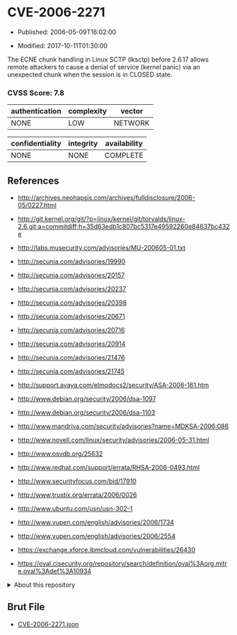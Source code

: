 # CVE-2006-2271

- Published: 2006-05-09T16:02:00

- Modified: 2017-10-11T01:30:00

The ECNE chunk handling in Linux SCTP (lksctp) before 2.6.17 allows remote attackers to cause a denial of service (kernel panic) via an unexpected chunk when the session is in CLOSED state.

### CVSS Score: **7.8**

| authentication | complexity | vector |
| --- | --- | --- |
| NONE | LOW | NETWORK |

| confidentiality | integrity | availability |
| --- | --- | --- |
| NONE | NONE | COMPLETE |

## References

* http://archives.neohapsis.com/archives/fulldisclosure/2006-05/0227.html

* http://git.kernel.org/git/?p=linux/kernel/git/torvalds/linux-2.6.git;a=commitdiff;h=35d63edb1c807bc5317e49592260e84637bc432e

* http://labs.musecurity.com/advisories/MU-200605-01.txt

* http://secunia.com/advisories/19990

* http://secunia.com/advisories/20157

* http://secunia.com/advisories/20237

* http://secunia.com/advisories/20398

* http://secunia.com/advisories/20671

* http://secunia.com/advisories/20716

* http://secunia.com/advisories/20914

* http://secunia.com/advisories/21476

* http://secunia.com/advisories/21745

* http://support.avaya.com/elmodocs2/security/ASA-2006-161.htm

* http://www.debian.org/security/2006/dsa-1097

* http://www.debian.org/security/2006/dsa-1103

* http://www.mandriva.com/security/advisories?name=MDKSA-2006:086

* http://www.novell.com/linux/security/advisories/2006-05-31.html

* http://www.osvdb.org/25632

* http://www.redhat.com/support/errata/RHSA-2006-0493.html

* http://www.securityfocus.com/bid/17910

* http://www.trustix.org/errata/2006/0026

* http://www.ubuntu.com/usn/usn-302-1

* http://www.vupen.com/english/advisories/2006/1734

* http://www.vupen.com/english/advisories/2006/2554

* https://exchange.xforce.ibmcloud.com/vulnerabilities/26430

* https://oval.cisecurity.org/repository/search/definition/oval%3Aorg.mitre.oval%3Adef%3A10934

<details>
<summary>About this repository</summary> 

  This repository is part of the project [Live Hack CVE](https://github.com/Live-Hack-CVE). Main website can be found [www.live-hack.org](https://www.live-hack.org) 
  
  Made by [Sn0wAlice](https://github.com/Sn0wAlice) for the people that care about security and need to have a feed of the latest CVEs. Hope you enjoy it, don't forget to star the repo and follow me on [Twitter](https://twitter.com/Sn0wAlice) and [Github](https://github.com/Sn0wAlice). And that is my [personnal website](https://www.alice-snow.me/)

  - [Home Page](https://github.com/Live-Hack-CVE)
  - [Framework](https://github.com/Live-Hack-CVE/cve-framework)
  - [CVE database](https://github.com/Live-Hack-CVE/full_database)
  - [Changelog](https://github.com/Live-Hack-CVE/Changelog)
</details>

## Brut File

* [CVE-2006-2271.json](https://raw.githubusercontent.com/Live-Hack-CVE/full_database/main/cves/2006/CVE-2006-2271.json)

